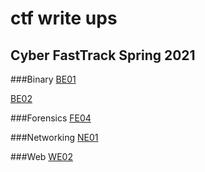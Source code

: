 # ctf write ups

## Cyber FastTrack Spring 2021

###Binary
[BE01](https://github.com/eching11/ctfs/blob/main/binary/BE01.md)

[BE02](https://github.com/eching11/ctfs/blob/main/binary/BE02.md)

###Forensics
[FE04](https://github.com/eching11/ctfs/blob/main/forensics/FE04.md)

###Networking
[NE01](https://github.com/eching11/ctfs/blob/main/networking/NE01.md)

###Web
[WE02](https://github.com/eching11/ctfs/blob/main/web/WE02.md)
